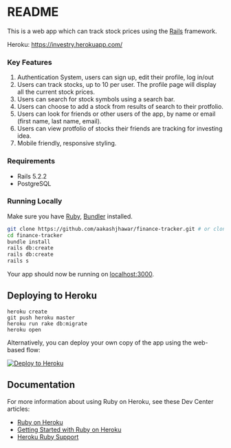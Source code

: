 # README

This is a web app which can track stock prices using the [Rails](http://rubyonrails.org) framework.

Heroku: https://investry.herokuapp.com/

### Key Features 
1. Authentication System, users can sign up, edit their profile, log in/out
2. Users can track stocks, up to 10 per user. The profile page will display all the current stock prices.
3. Users can search for stock symbols using a search bar.
4. Users can choose to add a stock from results of search to their protfolio.
5. Users can look for friends or other users of the app, by name or email (first name, last name, email).
6. Users can view protfolio of stocks their friends are tracking for investing idea.
7. Mobile friendly, responsive styling.

### Requirements
* Rails 5.2.2
* PostgreSQL

### Running Locally

Make sure you have [Ruby](https://www.ruby-lang.org), [Bundler](http://bundler.io) installed.

```sh
git clone https://github.com/aakashjhawar/finance-tracker.git # or clone your own fork
cd finance-tracker
bundle install
rails db:create
rails db:create
rails s
```
Your app should now be running on [localhost:3000](http://localhost:3000/).

## Deploying to Heroku

```
heroku create
git push heroku master
heroku run rake db:migrate
heroku open
```


Alternatively, you can deploy your own copy of the app using the web-based flow:

[![Deploy to Heroku](https://www.herokucdn.com/deploy/button.png)](https://heroku.com/deploy)

## Documentation

For more information about using Ruby on Heroku, see these Dev Center articles:

- [Ruby on Heroku](https://devcenter.heroku.com/categories/ruby)
- [Getting Started with Ruby on Heroku](https://devcenter.heroku.com/articles/getting-started-with-ruby)
- [Heroku Ruby Support](https://devcenter.heroku.com/articles/ruby-support)